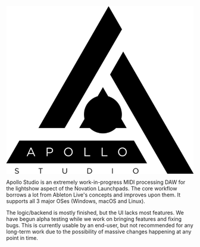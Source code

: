 <p align="center"><img align="center" src="https://raw.githubusercontent.com/mat1jaczyyy/apollo-studio/master/assets/logo/ApolloStudio_TextLogo_Black.png"/></p>


Apollo Studio is an extremely work-in-progress MIDI processing DAW for the lightshow aspect of the Novation Launchpads. The core workflow borrows a lot from Ableton Live's concepts and improves upon them. It supports all 3 major OSes (Windows, macOS and Linux).

The logic/backend is mostly finished, but the UI lacks most features. We have begun alpha testing while we work on bringing features and fixing bugs. This is currently usable by an end-user, but not recommended for any long-term work due to the possibility of massive changes happening at any point in time.
